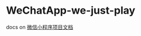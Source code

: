 # WeChatApp-we-just-play
 docs on [微信小程序项目文档](https://www.yuque.com/books/share/abcc23f4-2e92-479c-9b99-0d233e603fbf)
